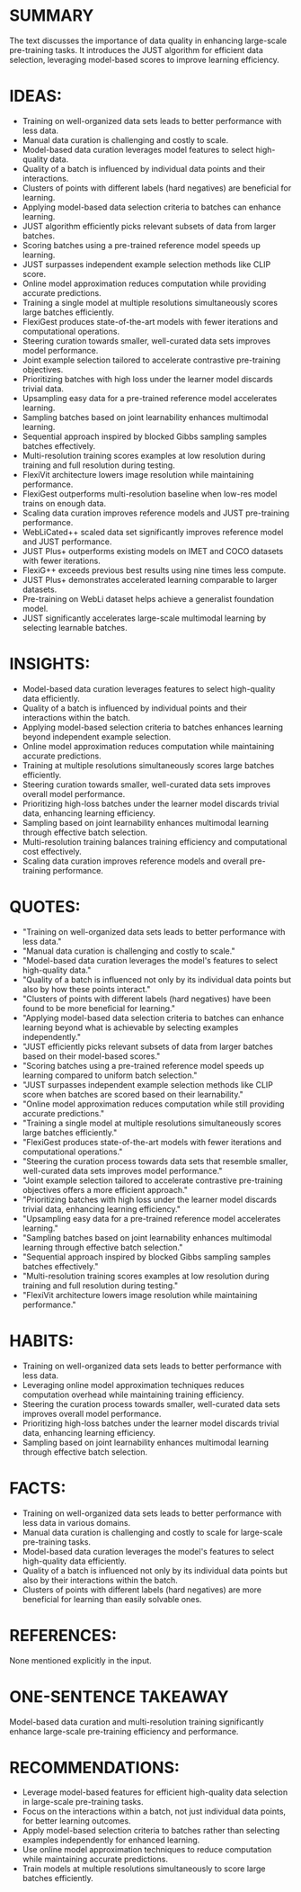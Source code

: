# SUMMARY
The text discusses the importance of data quality in enhancing large-scale pre-training tasks. It introduces the JUST algorithm for efficient data selection, leveraging model-based scores to improve learning efficiency.

# IDEAS:
- Training on well-organized data sets leads to better performance with less data.
- Manual data curation is challenging and costly to scale.
- Model-based data curation leverages model features to select high-quality data.
- Quality of a batch is influenced by individual data points and their interactions.
- Clusters of points with different labels (hard negatives) are beneficial for learning.
- Applying model-based data selection criteria to batches can enhance learning.
- JUST algorithm efficiently picks relevant subsets of data from larger batches.
- Scoring batches using a pre-trained reference model speeds up learning.
- JUST surpasses independent example selection methods like CLIP score.
- Online model approximation reduces computation while providing accurate predictions.
- Training a single model at multiple resolutions simultaneously scores large batches efficiently.
- FlexiGest produces state-of-the-art models with fewer iterations and computational operations.
- Steering curation towards smaller, well-curated data sets improves model performance.
- Joint example selection tailored to accelerate contrastive pre-training objectives.
- Prioritizing batches with high loss under the learner model discards trivial data.
- Upsampling easy data for a pre-trained reference model accelerates learning.
- Sampling batches based on joint learnability enhances multimodal learning.
- Sequential approach inspired by blocked Gibbs sampling samples batches effectively.
- Multi-resolution training scores examples at low resolution during training and full resolution during testing.
- FlexiVit architecture lowers image resolution while maintaining performance.
- FlexiGest outperforms multi-resolution baseline when low-res model trains on enough data.
- Scaling data curation improves reference models and JUST pre-training performance.
- WebLiCated++ scaled data set significantly improves reference model and JUST performance.
- JUST Plus+ outperforms existing models on IMET and COCO datasets with fewer iterations.
- FlexiG++ exceeds previous best results using nine times less compute.
- JUST Plus+ demonstrates accelerated learning comparable to larger datasets.
- Pre-training on WebLi dataset helps achieve a generalist foundation model.
- JUST significantly accelerates large-scale multimodal learning by selecting learnable batches.

# INSIGHTS:
- Model-based data curation leverages features to select high-quality data efficiently.
- Quality of a batch is influenced by individual points and their interactions within the batch.
- Applying model-based selection criteria to batches enhances learning beyond independent example selection.
- Online model approximation reduces computation while maintaining accurate predictions.
- Training at multiple resolutions simultaneously scores large batches efficiently.
- Steering curation towards smaller, well-curated data sets improves overall model performance.
- Prioritizing high-loss batches under the learner model discards trivial data, enhancing learning efficiency.
- Sampling based on joint learnability enhances multimodal learning through effective batch selection.
- Multi-resolution training balances training efficiency and computational cost effectively.
- Scaling data curation improves reference models and overall pre-training performance.

# QUOTES:
- "Training on well-organized data sets leads to better performance with less data."
- "Manual data curation is challenging and costly to scale."
- "Model-based data curation leverages the model's features to select high-quality data."
- "Quality of a batch is influenced not only by its individual data points but also by how these points interact."
- "Clusters of points with different labels (hard negatives) have been found to be more beneficial for learning."
- "Applying model-based data selection criteria to batches can enhance learning beyond what is achievable by selecting examples independently."
- "JUST efficiently picks relevant subsets of data from larger batches based on their model-based scores."
- "Scoring batches using a pre-trained reference model speeds up learning compared to uniform batch selection."
- "JUST surpasses independent example selection methods like CLIP score when batches are scored based on their learnability."
- "Online model approximation reduces computation while still providing accurate predictions."
- "Training a single model at multiple resolutions simultaneously scores large batches efficiently."
- "FlexiGest produces state-of-the-art models with fewer iterations and computational operations."
- "Steering the curation process towards data sets that resemble smaller, well-curated data sets improves model performance."
- "Joint example selection tailored to accelerate contrastive pre-training objectives offers a more efficient approach."
- "Prioritizing batches with high loss under the learner model discards trivial data, enhancing learning efficiency."
- "Upsampling easy data for a pre-trained reference model accelerates learning."
- "Sampling batches based on joint learnability enhances multimodal learning through effective batch selection."
- "Sequential approach inspired by blocked Gibbs sampling samples batches effectively."
- "Multi-resolution training scores examples at low resolution during training and full resolution during testing."
- "FlexiVit architecture lowers image resolution while maintaining performance."

# HABITS:
- Training on well-organized data sets leads to better performance with less data.
- Leveraging online model approximation techniques reduces computation overhead while maintaining training efficiency.
- Steering the curation process towards smaller, well-curated data sets improves overall model performance.
- Prioritizing high-loss batches under the learner model discards trivial data, enhancing learning efficiency.
- Sampling based on joint learnability enhances multimodal learning through effective batch selection.

# FACTS:
- Training on well-organized data sets leads to better performance with less data in various domains.
- Manual data curation is challenging and costly to scale for large-scale pre-training tasks.
- Model-based data curation leverages the model's features to select high-quality data efficiently.
- Quality of a batch is influenced not only by its individual data points but also by their interactions within the batch.
- Clusters of points with different labels (hard negatives) are more beneficial for learning than easily solvable ones.

# REFERENCES:
None mentioned explicitly in the input.

# ONE-SENTENCE TAKEAWAY
Model-based data curation and multi-resolution training significantly enhance large-scale pre-training efficiency and performance.

# RECOMMENDATIONS:
- Leverage model-based features for efficient high-quality data selection in large-scale pre-training tasks.
- Focus on the interactions within a batch, not just individual data points, for better learning outcomes.
- Apply model-based selection criteria to batches rather than selecting examples independently for enhanced learning.
- Use online model approximation techniques to reduce computation while maintaining accurate predictions.
- Train models at multiple resolutions simultaneously to score large batches efficiently.